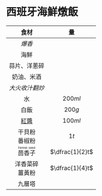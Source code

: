 # 西班牙海鮮燉飯

|                  食材                   |       量        |
| :-------------------------------------: | :-------------: |
|                 *爆香*                  |                 |
|                  海鮮                   |                 |
|              蒜片、洋蔥碎               |                 |
|               奶油、米酒                |                 |
|             *大火收汁翻炒*              |                 |
|                   水                    |     $200ml$     |
|                  白飯                   |     $200g$      |
|                [紅醬][]                 |     $100ml$     |
|           干貝粉<br />番椒粉            |      $1t$       |
| <ruby>茴香子<rt>Fennel seed</rt></ruby> | $\dfrac{1}{2}t$ |
|          洋香菜碎<br />薑黃粉           | $\dfrac{1}{4}t$ |
|                 九層塔                  |                 |

[紅醬]: /recipes/醬料/紅醬
